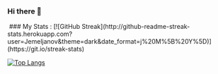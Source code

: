 ### Hi there 👋
<img src="https://komarev.com/ghpvc/?username=Jemeljanov&style=flat-square&color=blue" alt=""/>
### My Stats :
[![GitHub Streak](http://github-readme-streak-stats.herokuapp.com?user=Jemeljanov&theme=dark&date_format=j%20M%5B%20Y%5D)](https://git.io/streak-stats)

[![Top Langs](https://github-readme-stats.vercel.app/api/top-langs/?username=Jemeljanov)](https://github.com/anuraghazra/github-readme-stats)



